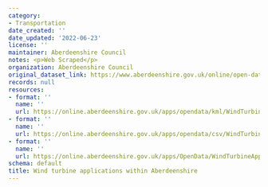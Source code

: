```yaml
---
category:
- Transportation
date_created: ''
date_updated: '2022-06-23'
license: ''
maintainer: Aberdeenshire Council
notes: <p>Web Scraped</p>
organization: Aberdeenshire Council
original_dataset_link: https://www.aberdeenshire.gov.uk/online/open-data/
records: null
resources:
- format: ''
  name: ''
  url: https://online.aberdeenshire.gov.uk/apps/opendata/kml/WindTurbineApplications.kmz
- format: ''
  name: ''
  url: https://online.aberdeenshire.gov.uk/apps/opendata/csv/WindTurbineApplications.csv
- format: ''
  name: ''
  url: https://online.aberdeenshire.gov.uk/apps/OpenData/WindTurbineApplications.zip
schema: default
title: Wind turbine applications within Aberdeenshire
---
```

